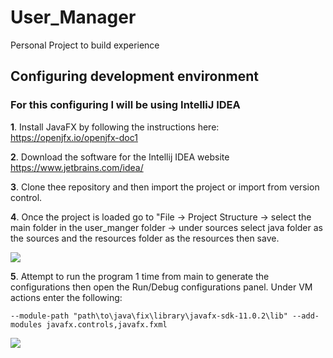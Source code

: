 # User_Manager
Personal Project to build experience

## Configuring development environment
### For this configuring I will be using IntelliJ IDEA

**1**. Install JavaFX by following the instructions here:  https://openjfx.io/openjfx-doc1

**2**. Download the software for the Intellij IDEA website https://www.jetbrains.com/idea/

**3**. Clone thee repository and then import the project or import from version control.

**4**. Once the project is loaded go to "File -> Project Structure -> select the main folder in the user_manger folder -> under sources select java folder as the sources and the resources folder as the resources then save.

![](https://i.imgur.com/xxsxnAs.png)

**5**. Attempt to run the program 1 time from main  to generate the configurations then open the Run/Debug configurations panel.  Under VM actions enter the following:

`--module-path "path\to\java\fix\library\javafx-sdk-11.0.2\lib" --add-modules javafx.controls,javafx.fxml`

![](https://i.imgur.com/Ix5qdRm.png)

